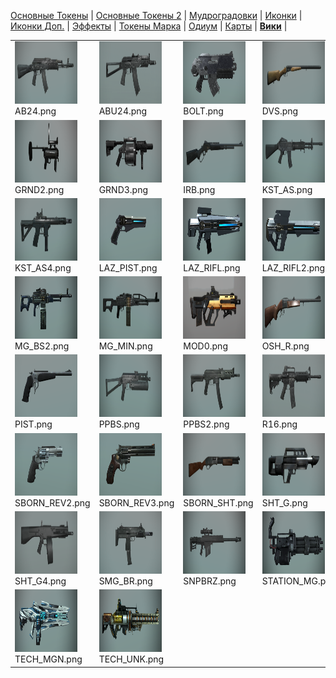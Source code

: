 [Основные Токены](https://github.com/CatacombNoop/ktms-tokens/blob/main/images_main/README.md) |
[Основные Токены 2](https://github.com/CatacombNoop/ktms-tokens/blob/main/images_main2/README.md) |
[Мудроградовки](https://github.com/CatacombNoop/ktms-tokens/blob/main/images_mudrog/README.md) |
[Иконки](https://github.com/CatacombNoop/ktms-tokens/blob/main/images_icons/README.md) |
[Иконки Доп.](https://github.com/CatacombNoop/ktms-tokens/blob/main/images_icons2/README.md) |
[Эффекты](https://github.com/CatacombNoop/ktms-tokens/blob/main/images_sfx/README.md) |
[Токены Марка](https://github.com/CatacombNoop/ktms-tokens/blob/main/images_mark/README.md) |
[Одиум](https://github.com/CatacombNoop/ktms-tokens/blob/main/images_odium/README.md) |
[Карты](https://github.com/CatacombNoop/ktms-tokens/blob/main/images_maps/README.md) |
[**Вики**](https://github.com/CatacombNoop/ktms-tokens/wiki) |
<table><tr>
<tr>
<td valign="bottom">
<img src="./AB24.png" width="100" height="100"><br>
AB24.png
</td>

<td valign="bottom">
<img src="./ABU24.png" width="100" height="100"><br>
ABU24.png
</td>

<td valign="bottom">
<img src="./BOLT.png" width="100" height="100"><br>
BOLT.png
</td>

<td valign="bottom">
<img src="./DVS.png" width="100" height="100"><br>
DVS.png
</td>

<td valign="bottom">
<img src="./FLAME.png" width="100" height="100"><br>
FLAME.png
</td>

<td valign="bottom">
<img src="./GRND.png" width="100" height="100"><br>
GRND.png
</td>

</tr>
<tr>
<td valign="bottom">
<img src="./GRND2.png" width="100" height="100"><br>
GRND2.png
</td>

<td valign="bottom">
<img src="./GRND3.png" width="100" height="100"><br>
GRND3.png
</td>

<td valign="bottom">
<img src="./IRB.png" width="100" height="100"><br>
IRB.png
</td>

<td valign="bottom">
<img src="./KST_AS.png" width="100" height="100"><br>
KST_AS.png
</td>

<td valign="bottom">
<img src="./KST_AS2.png" width="100" height="100"><br>
KST_AS2.png
</td>

<td valign="bottom">
<img src="./KST_AS3.png" width="100" height="100"><br>
KST_AS3.png
</td>

</tr>
<tr>
<td valign="bottom">
<img src="./KST_AS4.png" width="100" height="100"><br>
KST_AS4.png
</td>

<td valign="bottom">
<img src="./LAZ_PIST.png" width="100" height="100"><br>
LAZ_PIST.png
</td>

<td valign="bottom">
<img src="./LAZ_RIFL.png" width="100" height="100"><br>
LAZ_RIFL.png
</td>

<td valign="bottom">
<img src="./LAZ_RIFL2.png" width="100" height="100"><br>
LAZ_RIFL2.png
</td>

<td valign="bottom">
<img src="./MG_BS.png" width="100" height="100"><br>
MG_BS.png
</td>

<td valign="bottom">
<img src="./MG_BS1.png" width="100" height="100"><br>
MG_BS1.png
</td>

</tr>
<tr>
<td valign="bottom">
<img src="./MG_BS2.png" width="100" height="100"><br>
MG_BS2.png
</td>

<td valign="bottom">
<img src="./MG_MIN.png" width="100" height="100"><br>
MG_MIN.png
</td>

<td valign="bottom">
<img src="./MOD0.png" width="100" height="100"><br>
MOD0.png
</td>

<td valign="bottom">
<img src="./OSH_R.png" width="100" height="100"><br>
OSH_R.png
</td>

<td valign="bottom">
<img src="./PB.png" width="100" height="100"><br>
PB.png
</td>

<td valign="bottom">
<img src="./PE.png" width="100" height="100"><br>
PE.png
</td>

</tr>
<tr>
<td valign="bottom">
<img src="./PIST.png" width="100" height="100"><br>
PIST.png
</td>

<td valign="bottom">
<img src="./PPBS.png" width="100" height="100"><br>
PPBS.png
</td>

<td valign="bottom">
<img src="./PPBS2.png" width="100" height="100"><br>
PPBS2.png
</td>

<td valign="bottom">
<img src="./R16.png" width="100" height="100"><br>
R16.png
</td>

<td valign="bottom">
<img src="./RPG.png" width="100" height="100"><br>
RPG.png
</td>

<td valign="bottom">
<img src="./SBORN_REV.png" width="100" height="100"><br>
SBORN_REV.png
</td>

</tr>
<tr>
<td valign="bottom">
<img src="./SBORN_REV2.png" width="100" height="100"><br>
SBORN_REV2.png
</td>

<td valign="bottom">
<img src="./SBORN_REV3.png" width="100" height="100"><br>
SBORN_REV3.png
</td>

<td valign="bottom">
<img src="./SBORN_SHT.png" width="100" height="100"><br>
SBORN_SHT.png
</td>

<td valign="bottom">
<img src="./SHT_G.png" width="100" height="100"><br>
SHT_G.png
</td>

<td valign="bottom">
<img src="./SHT_G2.png" width="100" height="100"><br>
SHT_G2.png
</td>

<td valign="bottom">
<img src="./SHT_G3.png" width="100" height="100"><br>
SHT_G3.png
</td>

</tr>
<tr>
<td valign="bottom">
<img src="./SHT_G4.png" width="100" height="100"><br>
SHT_G4.png
</td>

<td valign="bottom">
<img src="./SMG_BR.png" width="100" height="100"><br>
SMG_BR.png
</td>

<td valign="bottom">
<img src="./SNPBRZ.png" width="100" height="100"><br>
SNPBRZ.png
</td>

<td valign="bottom">
<img src="./STATION_MG.png" width="100" height="100"><br>
STATION_MG.png
</td>

<td valign="bottom">
<img src="./STATION_RF.png" width="100" height="100"><br>
STATION_RF.png
</td>

<td valign="bottom">
<img src="./SVMD.png" width="100" height="100"><br>
SVMD.png
</td>

</tr>
<tr>
<td valign="bottom">
<img src="./TECH_MGN.png" width="100" height="100"><br>
TECH_MGN.png
</td>

<td valign="bottom">
<img src="./TECH_UNK.png" width="100" height="100"><br>
TECH_UNK.png
</td>

</tr></table>
